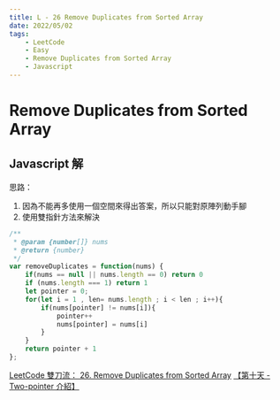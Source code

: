 ```yaml
---
title: L - 26 Remove Duplicates from Sorted Array
date: 2022/05/02
tags: 
    - LeetCode
    - Easy
    - Remove Duplicates from Sorted Array
    - Javascript
---
```

# Remove Duplicates from Sorted Array
## Javascript 解
思路：
1. 因為不能再多使用一個空間來得出答案，所以只能對原陣列動手腳
2. 使用雙指針方法來解決
```javascript
/**
 * @param {number[]} nums
 * @return {number}
 */
var removeDuplicates = function(nums) {
    if(nums == null || nums.length == 0) return 0
    if (nums.length === 1) return 1
    let pointer = 0;
    for(let i = 1 , len= nums.length ; i < len ; i++){
        if(nums[pointer] != nums[i]){
            pointer++
            nums[pointer] = nums[i]
        }
    }
    return pointer + 1
};
```
[LeetCode 雙刀流： 26. Remove Duplicates from Sorted Array](https://ithelp.ithome.com.tw/articles/10270237)
[【第十天 - Two-pointer 介紹】](https://ithelp.ithome.com.tw/articles/10262277)